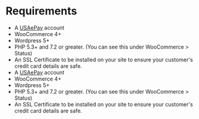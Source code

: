 # Requirements

- A [USAePay](https://usaepay.info/solutions/ecommerce) account
- WooCommerce 4+
- Wordpress 5+ 
- PHP 5.3+ and 7.2 or greater. (You can see this under WooCommerce > Status)
- An SSL Certificate to be installed on your site to ensure your customer's credit card details are safe.
- A [USAePay](https://usaepay.info/solutions/ecommerce) account
- WooCommerce 4+
- Wordpress 5+ 
- PHP 5.3+ and 7.2 or greater. (You can see this under WooCommerce > Status)
- An SSL Certificate to be installed on your site to ensure your customer's credit card details are safe. 

